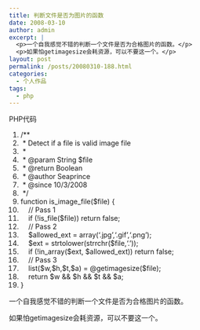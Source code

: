 ```yaml
---
title: 判断文件是否为图片的函数
date: 2008-03-10
author: admin
excerpt: |
  <p>一个自我感觉不错的判断一个文件是否为合格图片的函数。</p>
  <p>如果怕getimagesize会耗资源，可以不要这一个。</p>
layout: post
permalink: /posts/20080310-188.html
categories:
  - 个人作品
tags:
  - php
---
```

<div class="codeText">
  <div class="codeHead">
    PHP代码
  </div>
  
  <ol class="dp-c">
    <li class="alt">
      <span><span class="comment">/** </span>&nbsp;</span>
    </li>
    <li class="">
      <span><span class="comment">&nbsp;*&nbsp;Detect&nbsp;if&nbsp;a&nbsp;file&nbsp;is&nbsp;valid&nbsp;image&nbsp;file </span>&nbsp;</span>
    </li>
    <li class="alt">
      <span><span class="comment">&nbsp;* </span>&nbsp;</span>
    </li>
    <li class="">
      <span><span class="comment">&nbsp;*&nbsp;@param&nbsp;String&nbsp;$file </span>&nbsp;</span>
    </li>
    <li class="alt">
      <span><span class="comment">&nbsp;*&nbsp;@return&nbsp;Boolean </span>&nbsp;</span>
    </li>
    <li class="">
      <span><span class="comment">&nbsp;*&nbsp;@author&nbsp;Seaprince </span>&nbsp;</span>
    </li>
    <li class="alt">
      <span><span class="comment">&nbsp;*&nbsp;@since&nbsp;10/3/2008 </span>&nbsp;</span>
    </li>
    <li class="">
      <span><span class="comment">&nbsp;*/</span><span>&nbsp;&nbsp;</span></span>
    </li>
    <li class="alt">
      <span class="keyword">function</span><span>&nbsp;is_image_file(</span><span class="vars">$file</span><span>)&nbsp;{ &nbsp;&nbsp;</span>
    </li>
    <li class="">
      <span>&nbsp;&nbsp;&nbsp;&nbsp;</span><span class="comment">//&nbsp;Pass&nbsp;1 </span><span>&nbsp;&nbsp;</span>
    </li>
    <li class="alt">
      <span>&nbsp;&nbsp;&nbsp;&nbsp;</span><span class="keyword">if</span><span>&nbsp;(!</span><span class="func">is_file</span><span>(</span><span class="vars">$file</span><span>))&nbsp;</span><span class="keyword">return</span><span>&nbsp;false; &nbsp;&nbsp;</span>
    </li>
    <li class="">
      <span>&nbsp;&nbsp;&nbsp;&nbsp;</span><span class="comment">//&nbsp;Pass&nbsp;2 </span><span>&nbsp;&nbsp;</span>
    </li>
    <li class="alt">
      <span>&nbsp;&nbsp;&nbsp;&nbsp;</span><span class="vars">$allowed_ext</span><span>&nbsp;=&nbsp;</span><span class="keyword">array</span><span>(</span><span class="string">&#8216;.jpg&#8217;</span><span>,</span><span class="string">&#8216;.gif&#8217;</span><span>,</span><span class="string">&#8216;.png&#8217;</span><span>); &nbsp;&nbsp;</span>
    </li>
    <li class="">
      <span>&nbsp;&nbsp;&nbsp;&nbsp;</span><span class="vars">$ext</span><span>&nbsp;=&nbsp;</span><span class="func">strtolower</span><span>(</span><span class="func">strrchr</span><span>(</span><span class="vars">$file</span><span>,</span><span class="string">&#8216;.&#8217;</span><span>)); &nbsp;&nbsp;</span>
    </li>
    <li class="alt">
      <span>&nbsp;&nbsp;&nbsp;&nbsp;</span><span class="keyword">if</span><span>&nbsp;(!in_array(</span><span class="vars">$ext</span><span>,&nbsp;</span><span class="vars">$allowed_ext</span><span>))&nbsp;</span><span class="keyword">return</span><span>&nbsp;false; &nbsp;&nbsp;</span>
    </li>
    <li class="">
      <span>&nbsp;&nbsp;&nbsp;&nbsp;</span><span class="comment">//&nbsp;Pass&nbsp;3 </span><span>&nbsp;&nbsp;</span>
    </li>
    <li class="alt">
      <span>&nbsp;&nbsp;&nbsp;&nbsp;list(</span><span class="vars">$w</span><span>,</span><span class="vars">$h</span><span>,</span><span class="vars">$t</span><span>,</span><span class="vars">$a</span><span>)&nbsp;=&nbsp;@</span><span class="func">getimagesize</span><span>(</span><span class="vars">$file</span><span>); &nbsp;&nbsp;</span>
    </li>
    <li class="">
      <span>&nbsp;&nbsp;&nbsp;&nbsp;</span><span class="keyword">return</span><span>&nbsp;</span><span class="vars">$w</span><span>&nbsp;&&&nbsp;</span><span class="vars">$h</span><span>&nbsp;&&&nbsp;</span><span class="vars">$t</span><span>&nbsp;&&&nbsp;</span><span class="vars">$a</span><span>; &nbsp;&nbsp;</span>
    </li>
    <li class="alt">
      <span>}&nbsp;&nbsp;</span>
    </li>
  </ol>
</div>

一个自我感觉不错的判断一个文件是否为合格图片的函数。

如果怕getimagesize会耗资源，可以不要这一个。